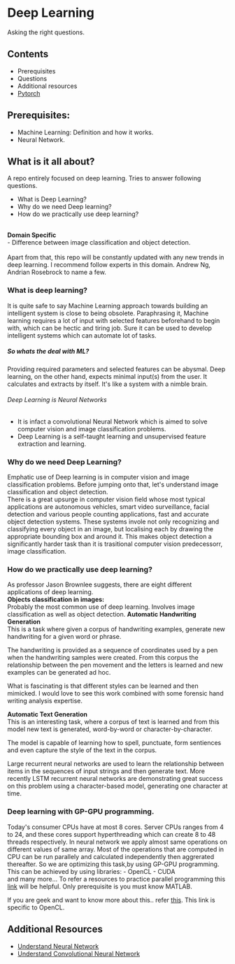 # Deep Learning
Asking the right questions.

## Contents
- Prerequisites
- Questions
- Additional resources
- [Pytorch](Pytorch.md)

## Prerequisites:
- Machine Learning: Definition and how it works. 
- Neural Network.


## What is it all about?
A repo entirely focused on deep learning. Tries to answer following questions.
- What is Deep Learning?
- Why do we need Deep learning?
- How do we practically use deep learning?
<br />
<strong>Domain Specific</strong>
<br />
- Difference between image classification and object detection. 
<br />
<br />
Apart from that, this repo will be constantly updated with any new trends in deep learning. I recommend follow experts in this domain. Andrew Ng, Andrian Rosebrock to name a few.
<br />

### What is deep learning?
It is quite safe to say Machine Learning approach towards building an intelligent system is close to being obsolete. Paraphrasing it, Machine learning requires a lot of input with selected features beforehand to begin with, which can be hectic and tiring job. Sure it can be used to develop intelligent systems which can automate lot of tasks.
<br />
##### So whats the deal with ML?
Providing required parameters and selected features can be abysmal. 
    Deep learning, on the other hand, expects minimal input(s) from the user. It calculates and extracts by itself. It's like a system with a nimble brain.
<br />
###### Deep Learning is Neural Networks 
- It is infact a convolutional Neural Network which is aimed to solve computer vision and image classification problems.  
- Deep Learning is a self-taught learning and unsupervised feature extraction and learning.

### Why do we need Deep Learning?
Emphatic use of Deep learning is in computer vision and image classification problems. Before jumping onto that, let's understand image classification and object detection. 
<br />
There is a great upsurge in computer vision field whose most typical applications are autonomous vehicles, smart video surveillance, facial detection and various people counting applications, fast and accurate object detection systems. These systems invole not only recognizing and classifying every object in an image, but localising each by drawing the appropriate bounding box and around it. This makes object detection a significantly harder task than it is trasitional computer vision predecessorr, image classification.

### How do we practically use deep learning?
As professor Jason Brownlee suggests, there are eight different applications of deep learning. 
<br />
<strong>Objects classification in images:</strong>
<br />
    Probably the most common use of deep learning. Involves image classification as well as object detection. 
<strong>Automatic Handwriting Generation</strong>
<br />
This is a task where given a corpus of handwriting examples, generate new handwriting for a given word or phrase.

The handwriting is provided as a sequence of coordinates used by a pen when the handwriting samples were created. From this corpus the relationship between the pen movement and the letters is learned and new examples can be generated ad hoc.

What is fascinating is that different styles can be learned and then mimicked. I would love to see this work combined with some forensic hand writing analysis expertise. 

<strong>Automatic Text Generation</strong>
<br />
This is an interesting task, where a corpus of text is learned and from this model new text is generated, word-by-word or character-by-character.

The model is capable of learning how to spell, punctuate, form sentiences and even capture the style of the text in the corpus.

Large recurrent neural networks are used to learn the relationship between items in the sequences of input strings and then generate text. More recently LSTM recurrent neural networks are demonstrating great success on this problem using a character-based model, generating one character at time.


### Deep learning with GP-GPU programming.
Today's consumer CPUs have at most 8 cores. Server CPUs ranges from 4 to 24, and these cores support hyperthreading which can create 8 to 48 threads respectively. In neural network we apply almost same operations on different values of same array. Most of the operations that are computed in CPU can be run parallely and calculated independently then aggrerated thereafter. So we are optimizing this task,by using GP-GPU programming.  <br />
    This can be achieved by using libraries:
        - OpenCL
        - CUDA <br /> 
        and many more...
    To refer a resources to practice parallel programming this [link](https://www.gitbook.com/book/leonardoaraujosantos/opencl/details) will be helpful. Only prerequisite is you must know MATLAB. <br />

If you are geek and want to know more about this.. refer [this](http://vertex.ai/blog/bringing-deep-learning-to-opencl). This link is specific to OpenCL. 



## Additional Resources

- [Understand Neural Network](http://datathings.com/blog/post/neuralnet/)
- [Understand Convolutional Neural Network](https://brohrer.github.io/how_convolutional_neural_networks_work.html)